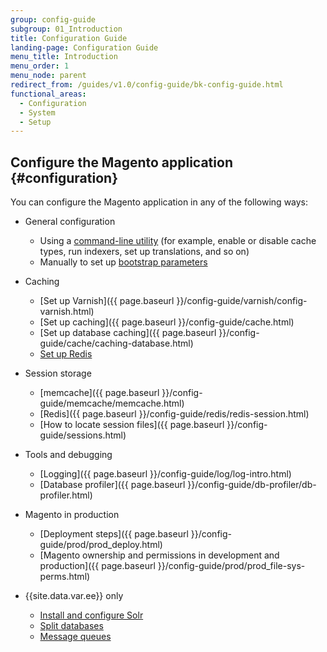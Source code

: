 ```yaml
---
group: config-guide
subgroup: 01_Introduction
title: Configuration Guide
landing-page: Configuration Guide
menu_title: Introduction
menu_order: 1
menu_node: parent
redirect_from: /guides/v1.0/config-guide/bk-config-guide.html
functional_areas:
  - Configuration
  - System
  - Setup
---
```


## Configure the Magento application   {#configuration}

You can configure the Magento application in any of the following ways:

*	General configuration

	*  	Using a <a href="{{ page.baseurl }}/config-guide/cli/config-cli.html">command-line utility</a> (for example, enable or disable cache types, run indexers, set up translations, and so on)
	*  	Manually to set up <a href="{{ page.baseurl }}/config-guide/bootstrap/magento-bootstrap.html">bootstrap parameters</a>

*	Caching

	*	[Set up Varnish]({{ page.baseurl }}/config-guide/varnish/config-varnish.html)
	* [Set up caching]({{ page.baseurl }}/config-guide/cache.html)
	*	[Set up database caching]({{ page.baseurl }}/config-guide/cache/caching-database.html)
	*	<a href="{{ page.baseurl }}/config-guide/redis/config-redis.html">Set up Redis</a>

*	Session storage
	*	[memcache]({{ page.baseurl }}/config-guide/memcache/memcache.html)
	*	[Redis]({{ page.baseurl }}/config-guide/redis/redis-session.html)
	*	[How to locate session files]({{ page.baseurl }}/config-guide/sessions.html)

*	Tools and debugging

	*	[Logging]({{ page.baseurl }}/config-guide/log/log-intro.html)
	*	[Database profiler]({{ page.baseurl }}/config-guide/db-profiler/db-profiler.html)

*	Magento in production

	*	[Deployment steps]({{ page.baseurl }}/config-guide/prod/prod_deploy.html)
	*	[Magento ownership and permissions in development and production]({{ page.baseurl }}/config-guide/prod/prod_file-sys-perms.html)

*	{{site.data.var.ee}} only

	*	<a href="{{ page.baseurl }}/config-guide/solr/solr-overview.html">Install and configure Solr</a>
	*	<a href="{{ page.baseurl }}/config-guide/multi-master/multi-master.html">Split databases</a>
	*	<a href="{{ page.baseurl }}/config-guide/mq/rabbitmq-overview.html">Message queues</a>
